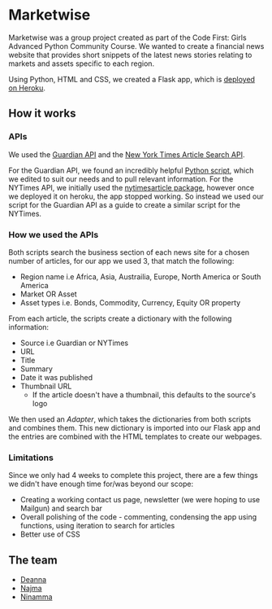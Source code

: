 ﻿# Marketwise #

Marketwise was a group project created as part of the Code First: Girls Advanced Python Community Course. 
We wanted to create a financial news website that provides short snippets of the latest news stories relating to markets and assets specific to each region.

Using Python, HTML and CSS, we created a Flask app, which is [deployed on Heroku](https://lit-everglades-83313.herokuapp.com/).


## How it works ##

### APIs ###
We used the [Guardian API](http://open-platform.theguardian.com/) and the [New York Times Article Search API](https://developer.nytimes.com/article_search_v2.json).

For the Guardian API, we found an incredibly helpful [Python script](https://gist.github.com/dannguyen/c9cb220093ee4c12b840), which we edited to suit our needs and to pull relevant information.
For the NYTimes API, we initially used the [nytimesarticle package](https://pypi.python.org/pypi/nytimesarticle/0.1.0), however once we deployed it on heroku, the app stopped working. 
So instead we used our script for the Guardian API as a guide to create a similar script for the NYTimes.

### How we used the APIs ###

Both scripts search the business section of each news site for a chosen number of articles, for our app we used 3, that match the following:
* Region name i.e Africa, Asia, Austrailia, Europe, North America or South America
* Market OR Asset
* Asset types i.e. Bonds, Commodity, Currency, Equity OR property

From each article, the scripts create a dictionary with the following information:
* Source i.e Guardian or NYTimes
* URL
* Title
* Summary
* Date it was published
* Thumbnail URL
	* If the article doesn't have a thumbnail, this defaults to the source's logo

We then used an _Adapter_, which takes the dictionaries from both scripts and combines them. 
This new dictionary is imported into our Flask app and the entries are combined with the HTML templates to create our webpages.


### Limitations ###
Since we only had 4 weeks to complete this project, there are a few things we didn't have enough time for/was beyond our scope:

* Creating a working contact us page, newsletter (we were hoping to use Mailgun) and search bar
* Overall polishing of the code - commenting, condensing the app using functions, using iteration to search for articles
* Better use of CSS


## The team ##
* [Deanna](https://github.com/Deanna123)
* [Najma](https://github.com/codenajma)
* [Ninamma](https://github.com/ASTG17)